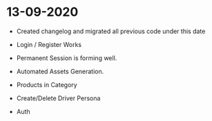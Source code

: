 # 13-09-2020

* Created changelog and migrated all previous code under this date

* Login / Register Works

* Permanent Session is forming well.

* Automated Assets Generation.

* Products in Category 

* Create/Delete Driver Persona

* Auth